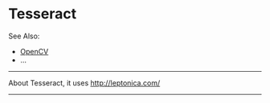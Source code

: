 # Tesseract

See Also:

  - [OpenCV](OpenCV.md)
  - ...

---

About Tesseract, it uses http://leptonica.com/

---
